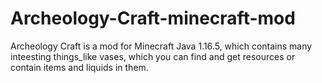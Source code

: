 # Archeology-Craft-minecraft-mod
Archeology Craft is a mod for Minecraft Java 1.16.5, which contains many inteesting things_like vases, which you can find and get resources or contain items and liquids in them.
